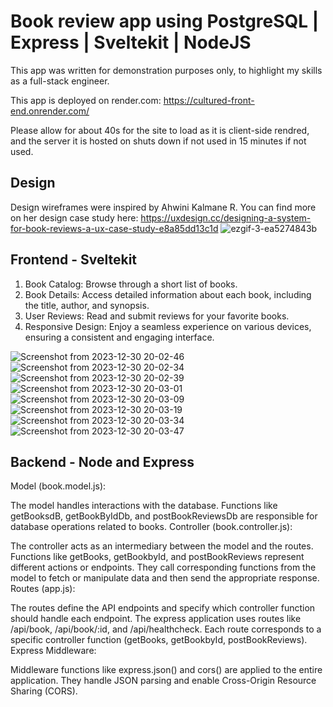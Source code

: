 # Book review app using PostgreSQL | Express | Sveltekit | NodeJS

This app was written for demonstration purposes only, to highlight my skills as a full-stack engineer.

This app is deployed on render.com: https://cultured-front-end.onrender.com/

Please allow for about 40s for the site to load as it is client-side rendred, and the server it is hosted on shuts down if not used in 15 minutes if not used.

## Design

Design wireframes were inspired by Ahwini Kalmane R. <breaK>
You can find more on her design case study here: https://uxdesign.cc/designing-a-system-for-book-reviews-a-ux-case-study-e8a85dd13c1d
![ezgif-3-ea5274843b](https://github.com/shenuka-jayasinghe/book-reviews/assets/137282472/8d446b0d-05be-4c19-880b-4501a0c40f7d)



## Frontend - Sveltekit

1. Book Catalog: Browse through a short list of books.
2. Book Details: Access detailed information about each book, including the title, author, and synopsis.
3. User Reviews: Read and submit reviews for your favorite books.
4. Responsive Design: Enjoy a seamless experience on various devices, ensuring a consistent and engaging interface.

![Screenshot from 2023-12-30 20-02-46](https://github.com/shenuka-jayasinghe/book-reviews/assets/137282472/590cd74c-12fd-4c97-a7db-19b7afc1bf6b)
![Screenshot from 2023-12-30 20-02-34](https://github.com/shenuka-jayasinghe/book-reviews/assets/137282472/4c28325e-6535-4f6d-b715-193453df5d9e)
![Screenshot from 2023-12-30 20-02-39](https://github.com/shenuka-jayasinghe/book-reviews/assets/137282472/3df7393e-9fd9-491e-8e2f-5d05009bfe2e)
![Screenshot from 2023-12-30 20-03-01](https://github.com/shenuka-jayasinghe/book-reviews/assets/137282472/d486eaee-c1f0-4341-bda5-df00665fb80d)
![Screenshot from 2023-12-30 20-03-09](https://github.com/shenuka-jayasinghe/book-reviews/assets/137282472/3fae4a2d-6284-437c-8bd0-a22828872b23)
![Screenshot from 2023-12-30 20-03-19](https://github.com/shenuka-jayasinghe/book-reviews/assets/137282472/51e93393-552e-4ca6-946e-a2952e661497)
![Screenshot from 2023-12-30 20-03-34](https://github.com/shenuka-jayasinghe/book-reviews/assets/137282472/f1c3dd99-3fbc-46a5-aeae-377ad330771d)
![Screenshot from 2023-12-30 20-03-47](https://github.com/shenuka-jayasinghe/book-reviews/assets/137282472/b8b5133e-0a24-4e92-a97b-30b1105d54ec)

## Backend - Node and Express

Model (book.model.js):

The model handles interactions with the database.
Functions like getBooksdB, getBookByIdDb, and postBookReviewsDb are responsible for database operations related to books.
Controller (book.controller.js):

The controller acts as an intermediary between the model and the routes.
Functions like getBooks, getBookbyId, and postBookReviews represent different actions or endpoints.
They call corresponding functions from the model to fetch or manipulate data and then send the appropriate response.
Routes (app.js):

The routes define the API endpoints and specify which controller function should handle each endpoint.
The express application uses routes like /api/book, /api/book/:id, and /api/healthcheck.
Each route corresponds to a specific controller function (getBooks, getBookbyId, postBookReviews).
Express Middleware:

Middleware functions like express.json() and cors() are applied to the entire application. They handle JSON parsing and enable Cross-Origin Resource Sharing (CORS).
